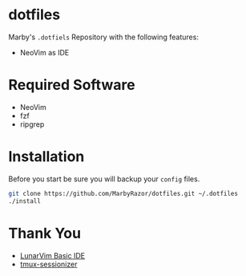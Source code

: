# dotfiles

Marby's `.dotfiels` Repository with the following features:

- NeoVim as IDE

# Required Software

- NeoVim
- fzf
- ripgrep

# Installation 

Before you start be sure you will backup your `config` files.

```sh
git clone https://github.com/MarbyRazor/dotfiles.git ~/.dotfiles
./install
```

# Thank You

- [LunarVim Basic IDE](https://github.com/LunarVim/nvim-basic-ide) 
- [tmux-sessionizer](https://github.com/edr3x/tmux-sessionizer) 

